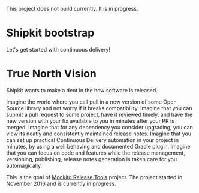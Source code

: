 This project does not build currently. It is in progress.

# Shipkit bootstrap

Let's get started with continuous delivery!

# True North Vision

Shipkit wants to make a dent in the how software is released.

Imagine the world where you call pull in a new version of some Open Source library and not worry if it breaks compatibility.
Imagine that you can submit a pull request to some project, have it reviewed timely, and have the new version with your fix available to you in minutes after your PR is merged.
Imagine that for any dependency you consider upgrading, you can view its neatly and consistently maintained release notes.
Imagine that you can set up practical Continuous Delivery automation in your project in minutes, by using a well behaving and documented Gradle plugin.
Imagine that you can focus on code and features while the release management, versioning, publishing, release notes generation is taken care for you automagically.

This is the goal of [Mockito Release Tools](https://github.com/mockito/mockito-release-tools) project. The project started in November 2016 and is currently in progress.